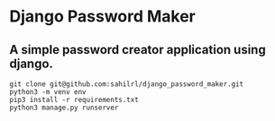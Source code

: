 # Django Password Maker
## A simple password creator application using django. 
```
git clone git@github.com:sahilrl/django_password_maker.git
python3 -m venv env                                  
pip3 install -r requirements.txt
python3 manage.py runserver
```
